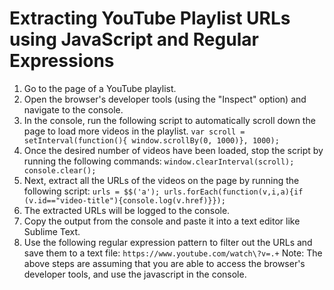 # Extracting YouTube Playlist URLs using JavaScript and Regular Expressions

1. Go to the page of a YouTube playlist.
2. Open the browser's developer tools (using the "Inspect" option) and navigate to the console.
3. In the console, run the following script to automatically scroll down the page to load more videos in the playlist. 
`var scroll = setInterval(function(){ window.scrollBy(0, 1000)}, 1000);` 
4. Once the desired number of videos have been loaded, stop the script by running the following commands:
`window.clearInterval(scroll); console.clear();`
5. Next, extract all the URLs of the videos on the page by running the following script:
`urls = $$('a'); urls.forEach(function(v,i,a){if (v.id=="video-title"){console.log(v.href)}});`
6. The extracted URLs will be logged to the console.
7. Copy the output from the console and paste it into a text editor like Sublime Text.
8. Use the following regular expression pattern to filter out the URLs and save them to a text file:
`https://www.youtube.com/watch\?v=.+`
Note: The above steps are assuming that you are able to access the browser's developer tools, and use the javascript in the console.
